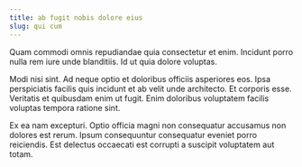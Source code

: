 ```yaml
---
title: ab fugit nobis dolore eius
slug: qui cum
---
```


Quam commodi omnis repudiandae quia consectetur et enim. Incidunt porro nulla rem iure unde blanditiis. Id ut quia dolore voluptas.

Modi nisi sint. Ad neque optio et doloribus officiis asperiores eos. Ipsa perspiciatis facilis quis incidunt et ab velit unde architecto. Et corporis esse. Veritatis et quibusdam enim ut fugit. Enim doloribus voluptatem facilis voluptas tempora ratione sint.

Ex ea nam excepturi. Optio officia magni non consequatur accusamus non dolores est rerum. Ipsum consequuntur consequatur eveniet porro reiciendis. Est delectus occaecati est corrupti a suscipit voluptatem aut totam.
